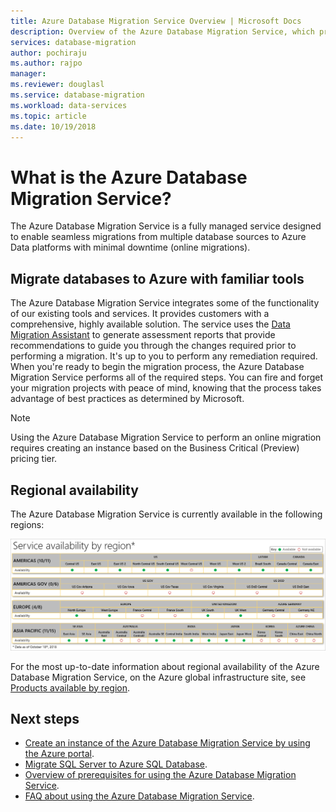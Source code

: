 ```yaml
---
title: Azure Database Migration Service Overview | Microsoft Docs
description: Overview of the Azure Database Migration Service, which provides seamless migrations from many database sources to Azure Data platforms.
services: database-migration
author: pochiraju
ms.author: rajpo
manager: 
ms.reviewer: douglasl
ms.service: database-migration
ms.workload: data-services
ms.topic: article
ms.date: 10/19/2018
---
```

# What is the Azure Database Migration Service?
The Azure Database Migration Service is a fully managed service designed to enable seamless migrations from multiple database sources to Azure Data platforms with minimal downtime (online migrations).

## Migrate databases to Azure with familiar tools
The Azure Database Migration Service integrates some of the functionality of our existing tools and services. It provides customers with a comprehensive, highly available solution. The service uses the [Data Migration Assistant](https://aka.ms/dma) to generate assessment reports that provide recommendations to guide you through the changes required prior to performing a migration. It's up to you to perform any remediation required. When you're ready to begin the migration process, the Azure Database Migration Service performs all of the required steps. You can fire and forget your migration projects with peace of mind, knowing that the process takes advantage of best practices as determined by Microsoft.

> [!NOTE]
> Using the Azure Database Migration Service to perform an online migration requires creating an instance based on the Business Critical (Preview) pricing tier.

## Regional availability
The Azure Database Migration Service is currently available in the following regions:

![Azure Database Migration Service regional availability](media/overview/dms-regional-availability1.png)

For the most up-to-date information about regional availability of the Azure Database Migration Service, on the Azure global infrastructure site, see [Products available by region](https://azure.microsoft.com/global-infrastructure/services/).

## Next steps
- [Create an instance of the Azure Database Migration Service by using the Azure portal](quickstart-create-data-migration-service-portal.md).
- [Migrate SQL Server to Azure SQL Database](tutorial-sql-server-to-azure-sql.md).
- [Overview of prerequisites for using the Azure Database Migration Service](pre-reqs.md).
- [FAQ about using the Azure Database Migration Service](faq.md).

